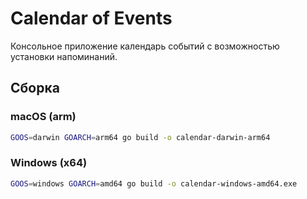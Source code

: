 # Calendar of Events

Консольное приложение календарь событий с возможностью установки напоминаний.

## Сборка

### macOS (arm)

```bash
GOOS=darwin GOARCH=arm64 go build -o calendar-darwin-arm64
```

### Windows (x64)

```bash
GOOS=windows GOARCH=amd64 go build -o calendar-windows-amd64.exe
```